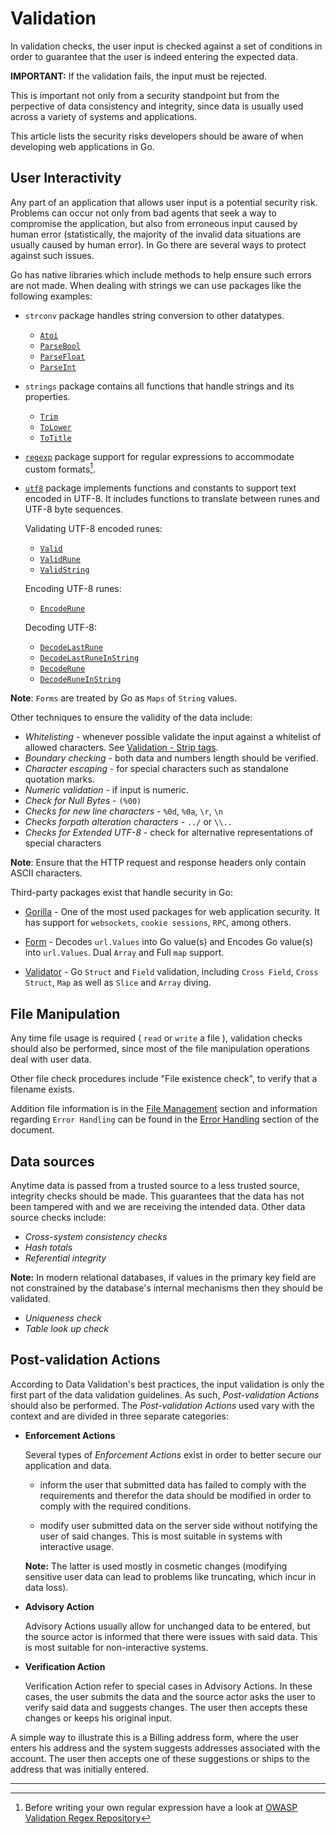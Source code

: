 Validation
==========

In validation checks, the user input is checked against a set of conditions in
order to guarantee that the user is indeed entering the expected data.

**IMPORTANT:** If the validation fails, the input must be rejected.

This is important not only from a security standpoint but from the perpective
of data consistency and integrity, since data is usually used across a variety
of systems and applications.

This article lists the security risks developers should be aware of when
developing web applications in Go.

## User Interactivity

Any part of an application that allows user input is a potential security risk.
Problems can occur not only from bad agents that seek a way to compromise the
application, but also from erroneous input caused by human error (statistically,
the majority of the invalid data situations are usually caused by human error).
In Go there are several ways to protect against such issues.

Go has native libraries which include methods to help ensure such errors are
not made. When dealing with strings we can use packages like the following
examples:

* `strconv` package handles string conversion to other datatypes.
    * [`Atoi`](https://golang.org/pkg/strconv/#Atoi)
    * [`ParseBool`](https://golang.org/pkg/strconv/#ParseBool)
    * [`ParseFloat`](https://golang.org/pkg/strconv/#ParseFloat)
    * [`ParseInt`](https://golang.org/pkg/strconv/#ParseInt)
* `strings` package contains all functions that handle strings and its
  properties.
    * [`Trim`](https://golang.org/pkg/strings/#Trim)
    * [`ToLower`](https://golang.org/pkg/strings/#ToLower)
    * [`ToTitle`](https://golang.org/pkg/strings/#ToTitle)
* [`regexp`][4] package support for regular expressions to accommodate custom
   formats[^1].
* [`utf8`][9] package implements functions and constants to support text
  encoded in UTF-8. It includes functions to translate between runes and UTF-8
  byte sequences.

  Validating UTF-8 encoded runes:
    * [`Valid`](https://golang.org/pkg/unicode/utf8/#Valid)
    * [`ValidRune`](https://golang.org/pkg/unicode/utf8/#ValidRune)
    * [`ValidString`](https://golang.org/pkg/unicode/utf8/#ValidString)

  Encoding UTF-8 runes:
    * [`EncodeRune`](https://golang.org/pkg/unicode/utf8/#EncodeRune)

  Decoding UTF-8:
    * [`DecodeLastRune`](https://golang.org/pkg/unicode/utf8/#DecodeLastRune)
    * [`DecodeLastRuneInString`](https://golang.org/pkg/unicode/utf8/#DecodeLastRuneInString)
    * [`DecodeRune`](https://golang.org/pkg/unicode/utf8/#DecodeLastRune)
    * [`DecodeRuneInString`](https://golang.org/pkg/unicode/utf8/#DecodeRuneInString)


**Note**: `Forms` are treated by Go as `Maps` of `String` values.

Other techniques to ensure the validity of the data include:

* _Whitelisting_ - whenever possible validate the input against a whitelist
  of allowed characters. See [Validation - Strip tags][1].
* _Boundary checking_ - both data and numbers length should be verified.
* _Character escaping_ - for special characters such as standalone quotation
  marks.
* _Numeric validation_ - if input is numeric.
* _Check for Null Bytes_ - `(%00)`
* _Checks for new line characters_ - `%0d`, `%0a`, `\r`, `\n`
* _Checks forpath alteration characters_ - `../` or `\\..`
* _Checks for Extended UTF-8_ - check for alternative representations of
  special characters

**Note**: Ensure that the HTTP request and response headers only contain
ASCII characters.

Third-party packages exist that handle security in Go:

* [Gorilla][6] - One of the most used packages for web
  application security.
  It has support for `websockets`, `cookie sessions`, `RPC`, among
  others.

* [Form][7] - Decodes `url.Values` into Go value(s) and Encodes Go value(s)
  into `url.Values`.
  Dual `Array` and Full `map` support.

* [Validator][8] - Go `Struct` and `Field` validation, including `Cross Field`,
  `Cross Struct`, `Map` as well as `Slice` and `Array` diving.

## File Manipulation

Any time file usage is required ( `read` or `write` a file ), validation checks
should also be performed, since most of the file manipulation operations deal
with user data.

Other file check procedures include "File existence check", to verify that a
filename exists.

Addition file information is in the [File Management][2] section and information
regarding `Error Handling` can be found in the [Error Handling][3] section of
the document.

## Data sources

Anytime data is passed from a trusted source to a less trusted source,
integrity checks should be made.
This guarantees that the data has not been tampered with and we are receiving
the intended data. Other data source checks include:

* _Cross-system consistency checks_
* _Hash totals_
* _Referential integrity_

**Note:** In modern relational databases, if values in the primary key field
are not constrained by the database's internal mechanisms then they should be
validated.

* _Uniqueness check_
* _Table look up check_

## Post-validation Actions

According to Data Validation's best practices, the input validation is only
the first part of the data validation guidelines. As such,
_Post-validation Actions_ should also be performed.
The _Post-validation Actions_ used vary with the context and are divided in
three separate categories:

* **Enforcement Actions**

  Several types of _Enforcement Actions_ exist in order to better secure our
  application and data.

  * inform the user that submitted data has failed to comply with the
    requirements and therefor the data should be modified in order to comply
    with the required conditions.

  * modify user submitted data on the server side without notifying the user of
    said changes. This is most suitable in systems with interactive usage.

  **Note:** The latter is used mostly in cosmetic changes (modifying sensitive
  user data can lead to problems like truncating, which incur in data loss).
* **Advisory Action**

  Advisory Actions usually allow for unchanged data
  to be entered, but the source actor is informed that there were issues with
  said data. This is most suitable for non-interactive systems.
* **Verification Action**

  Verification Action refer to special cases in
  Advisory Actions. In these cases, the user submits the data and the source
  actor asks the user to verify said data and suggests changes. The user then
  accepts these changes or keeps his original input.

A simple way to illustrate this is a Billing address form, where the user
enters his address and the system suggests addresses associated with the
account. The user then accepts one of these suggestions or ships to the address
that was initially entered.

---

[^1]: Before writing your own regular expression have a look at [OWASP Validation Regex Repository][5]

[1]: sanitization.md
[2]: ../file-management/README.md
[3]: ../error-handling-logging/README.md
[4]: https://golang.org/pkg/regexp/
[5]: https://www.owasp.org/index.php/OWASP_Validation_Regex_Repository
[6]: https://github.com/gorilla/
[7]: https://github.com/go-playground/form
[8]: https://github.com/go-playground/validator
[9]: https://golang.org/pkg/unicode/utf8/
